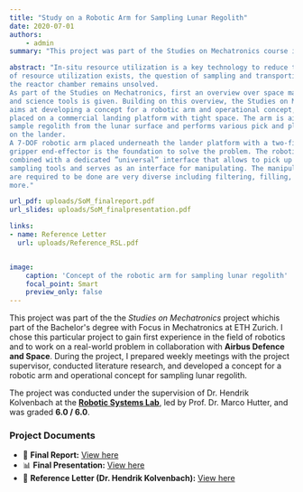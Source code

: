 ```yaml
---
title: "Study on a Robotic Arm for Sampling Lunar Regolith"
date: 2020-07-01
authors:
    - admin
summary: "This project was part of the Studies on Mechatronics course in collaboration with Airbus Defence and Space. Grade 6.0 / 6.0"

abstract: "In-situ resource utilization is a key technology to reduce the cost of space exploration and increase the duration of manned missions. While the chemical concept
of resource utilization exists, the question of sampling and transporting regolith to
the reactor chamber remains unsolved.
As part of the Studies on Mechatronics, first an overview over space manipulators
and science tools is given. Building on this overview, the Studies on Mechatronics
aims at developing a concept for a robotic arm and operational concept, which is
placed on a commercial landing platform with tight space. The arm is aimed to
sample regolith from the lunar surface and performs various pick and place tasks
on the lander.
A 7-DOF robotic arm placed underneath the lander platform with a two-finger
gripper end-effector is the foundation to solve the problem. The robotic arm is
combined with a dedicated ”universal” interface that allows to pick up regolith
sampling tools and serves as an interface for manipulating. The manipulations that
are required to be done are very diverse including filtering, filling, and twisting, and
more."

url_pdf: uploads/SoM_finalreport.pdf
url_slides: uploads/SoM_finalpresentation.pdf

links:
- name: Reference Letter
  url: uploads/Reference_RSL.pdf


image:
    caption: 'Concept of the robotic arm for sampling lunar regolith'
    focal_point: Smart
    preview_only: false
---
```


This project was part of the the *Studies on Mechatronics* project whichis part of the Bachelor's degree with Focus in Mechatronics at ETH Zurich. I chose this particular project to gain first experience in the field of robotics and to work on a real-world problem in collaboration with **Airbus Defence and Space**. During the project, I prepared weekly meetings with the project supervisor, conducted literature research, and developed a concept for a robotic arm and operational concept for sampling lunar regolith.

The project was conducted under the supervision of Dr. Hendrik Kolvenbach at the [**Robotic Systems Lab**](https://rsl.ethz.ch/), led by Prof. Dr. Marco Hutter, and was graded **6.0 / 6.0**.

### Project Documents  

- 📄 **Final Report:** [View here](uploads/SoM_finalreport.pdf)  
- 📊 **Final Presentation:** [View here](uploads/SoM_finalpresentation.pdf)  
- 📝 **Reference Letter (Dr. Hendrik Kolvenbach):** [View here](uploads/Reference_RSL.pdf)  


